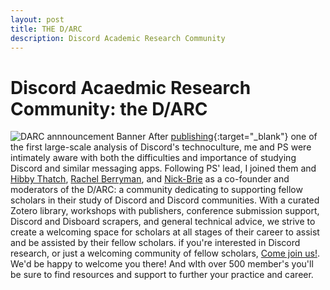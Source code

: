 ```yaml
---
layout: post
title: THE D/ARC
description: Discord Academic Research Community
---
```


Discord Acaedmic Research Community: the D/ARC
============
![DARC annnouncement Banner](gradsitedemo/assets/DARCannouncementbanner.png)
After [publishing](https://mobatta2.github.io/gradsitedemo/projects/mappingdiscordsdarkside/){:target="_blank"} one of the first large-scale analysis of Discord's technoculture, me and PS were intimately aware with both the difficulties and importance of studying Discord and similar messaging apps. Following PS' lead, I joined them and [Hibby Thatch](https://www.hibbythach.com/), [Rachel Berryman](https://rachelberryman.com/research/phd), and [Nick-Brie](https://cla.umn.edu/about/directory/profile/guarr003) as a co-founder and moderators of the D/ARC: a community dedicating to supporting fellow scholars in their study of Discord and Discord communities. With a curated Zotero library, workshops with publishers, conference submission support, Discord and Disboard scrapers, and general technical advice, we strive to create a welcoming space for scholars at all stages of their career to assist and be assisted by their fellow scholars. if you're interested in Discord research, or just a welcoming community of fellow scholars, [Come join us!](http://darcmode.org/). We'd be happy to welcome you there! And wIth over 500 member's you'll be sure to find resources and support to further your practice and career. 
